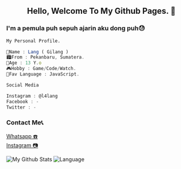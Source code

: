 <h2 align="center">Hello, Welcome To My Github Pages. 👋</h2>

<h3 align="left">I'm a pemula puh sepuh ajarin aku dong puh😓</h3>

```sh 
My Personal Profile.
```

```javascript
👤Name : Lang ( Gilang )
🏙️From : Pekanbaru, Sumatera.
🎂Age : 13 Y.o
🎮Hobby : Game/Code/Watch.
📎Fav Language : JavaScript.
```

```sh
Social Media
```

```javascript
Instagram : @l4lang
Facebook : -
Twitter : -
```

<h3>Contact Me📞</h3>
<a align="center" href="https://wa.me/62895634865955">Whatsapp ☎️</a><br>
<a align="center"  href="https://instagram.com/l4lang">Instagram 📷</a>

![My Github Stats](https://github-readme-stats.vercel.app/api?username=gilangsan&show_icons=true&theme=radical)
![Language](https://github-readme-stats.vercel.app/api/top-langs/?username=gilangsan&layout=compact)
